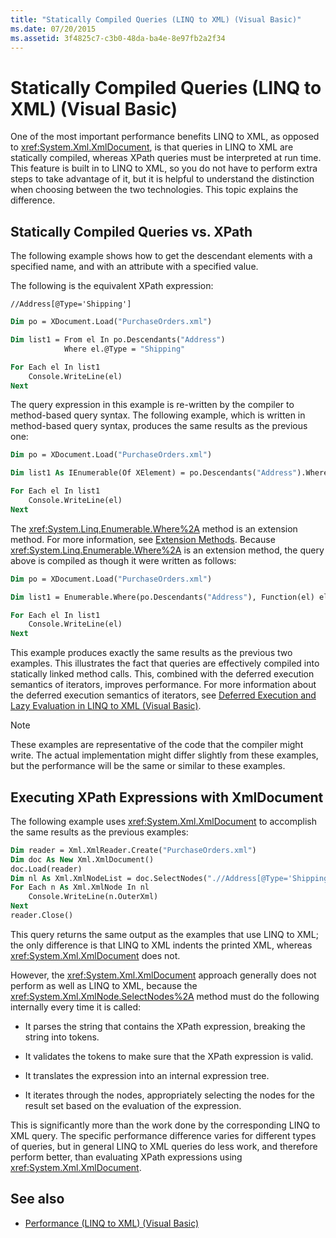 ```yaml
---
title: "Statically Compiled Queries (LINQ to XML) (Visual Basic)"
ms.date: 07/20/2015
ms.assetid: 3f4825c7-c3b0-48da-ba4e-8e97fb2a2f34
---
```

# Statically Compiled Queries (LINQ to XML) (Visual Basic)

One of the most important performance benefits LINQ to XML, as opposed to <xref:System.Xml.XmlDocument>, is that queries in LINQ to XML are statically compiled, whereas XPath queries must be interpreted at run time. This feature is built in to LINQ to XML, so you do not have to perform extra steps to take advantage of it, but it is helpful to understand the distinction when choosing between the two technologies. This topic explains the difference.

## Statically Compiled Queries vs. XPath

The following example shows how to get the descendant elements with a specified name, and with an attribute with a specified value.

The following is the equivalent XPath expression:

```
//Address[@Type='Shipping']
```

```vb
Dim po = XDocument.Load("PurchaseOrders.xml")

Dim list1 = From el In po.Descendants("Address")
            Where el.@Type = "Shipping"

For Each el In list1
    Console.WriteLine(el)
Next
```

The query expression in this example is re-written by the compiler to method-based query syntax. The following example, which is written in method-based query syntax, produces the same results as the previous one:

```vb
Dim po = XDocument.Load("PurchaseOrders.xml")

Dim list1 As IEnumerable(Of XElement) = po.Descendants("Address").Where(Function(el) el.@Type = "Shipping")

For Each el In list1
    Console.WriteLine(el)
Next
```

The <xref:System.Linq.Enumerable.Where%2A> method is an extension method. For more information, see [Extension Methods](../../../../csharp/programming-guide/classes-and-structs/extension-methods.md). Because <xref:System.Linq.Enumerable.Where%2A> is an extension method, the query above is compiled as though it were written as follows:

```vb
Dim po = XDocument.Load("PurchaseOrders.xml")

Dim list1 = Enumerable.Where(po.Descendants("Address"), Function(el) el.@Type = "Shipping")

For Each el In list1
    Console.WriteLine(el)
Next
```

This example produces exactly the same results as the previous two examples. This illustrates the fact that queries are effectively compiled into statically linked method calls. This, combined with the deferred execution semantics of iterators, improves performance. For more information about the deferred execution semantics of iterators, see [Deferred Execution and Lazy Evaluation in LINQ to XML (Visual Basic)](../../../../visual-basic/programming-guide/concepts/linq/deferred-execution-and-lazy-evaluation-in-linq-to-xml.md).

> [!NOTE]
> These examples are representative of the code that the compiler might write. The actual implementation might differ slightly from these examples, but the performance will be the same or similar to these examples.

## Executing XPath Expressions with XmlDocument

The following example uses <xref:System.Xml.XmlDocument> to accomplish the same results as the previous examples:

```vb
Dim reader = Xml.XmlReader.Create("PurchaseOrders.xml")
Dim doc As New Xml.XmlDocument()
doc.Load(reader)
Dim nl As Xml.XmlNodeList = doc.SelectNodes(".//Address[@Type='Shipping']")
For Each n As Xml.XmlNode In nl
    Console.WriteLine(n.OuterXml)
Next
reader.Close()
```

This query returns the same output as the examples that use LINQ to XML; the only difference is that LINQ to XML indents the printed XML, whereas <xref:System.Xml.XmlDocument> does not.

However, the <xref:System.Xml.XmlDocument> approach generally does not perform as well as LINQ to XML, because the <xref:System.Xml.XmlNode.SelectNodes%2A> method must do the following internally every time it is called:

- It parses the string that contains the XPath expression, breaking the string into tokens.

- It validates the tokens to make sure that the XPath expression is valid.

- It translates the expression into an internal expression tree.

- It iterates through the nodes, appropriately selecting the nodes for the result set based on the evaluation of the expression.

This is significantly more than the work done by the corresponding LINQ to XML query. The specific performance difference varies for different types of queries, but in general LINQ to XML queries do less work, and therefore perform better, than evaluating XPath expressions using <xref:System.Xml.XmlDocument>.

## See also

- [Performance (LINQ to XML) (Visual Basic)](../../../../visual-basic/programming-guide/concepts/linq/performance-linq-to-xml.md)
